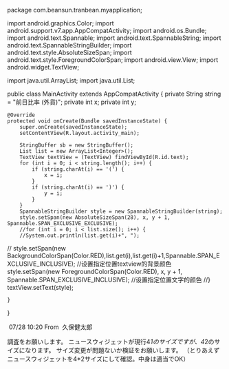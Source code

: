 package com.beansun.tranbean.myapplication;

import android.graphics.Color;
import android.support.v7.app.AppCompatActivity;
import android.os.Bundle;
import android.text.Spannable;
import android.text.SpannableString;
import android.text.SpannableStringBuilder;
import android.text.style.AbsoluteSizeSpan;
import android.text.style.ForegroundColorSpan;
import android.view.View;
import android.widget.TextView;

import java.util.ArrayList;
import java.util.List;

public class MainActivity extends AppCompatActivity {
    private String string = "前日比率 (外貨)";
    private int x;
    private int y;

    @Override
    protected void onCreate(Bundle savedInstanceState) {
        super.onCreate(savedInstanceState);
        setContentView(R.layout.activity_main);

        StringBuffer sb = new StringBuffer();
        List list = new ArrayList<Integer>();
        TextView textView = (TextView) findViewById(R.id.text);
        for (int i = 0; i < string.length(); i++) {
            if (string.charAt(i) == '(') {
                x = i;
            }
            if (string.charAt(i) == ')') {
                y = i;
            }
        }
        SpannableStringBuilder style = new SpannableStringBuilder(string);
        style.setSpan(new AbsoluteSizeSpan(28), x, y + 1, Spannable.SPAN_EXCLUSIVE_EXCLUSIVE);
        //for (int i = 0; i < list.size(); i++) {
        //System.out.println(list.get(i)+", ");
//      style.setSpan(new BackgroundColorSpan(Color.RED),list.get(i),list.get(i)+1,Spannable.SPAN_EXCLUSIVE_INCLUSIVE);   //设置指定位置textview的背景颜色
        style.setSpan(new ForegroundColorSpan(Color.RED), x, y + 1, Spannable.SPAN_EXCLUSIVE_INCLUSIVE);   //设置指定位置文字的颜色
        //}
        textView.setText(style);

    }
}





 07/28 10:20 From  久保健太郎  






調査をお願いします。
ニュースウィジェットが現行4*1のサイズですが、4*2のサイズになります。
サイズ変更が問題ないか検証をお願いします。
（とりあえずニュースウィジェットを4*2サイズにして確認。中身は適当でOK）

